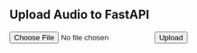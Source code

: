 <!DOCTYPE html>
<html lang="en">
<head>
  <meta charset="UTF-8">
  <title>Upload Audio</title>
  <style>
    ul{
      list-style: none;

    }
    li{
      padding: 10px;
      margin-top: 5px;
    }
    li.response{
      background-color: aqua;
      color: black;
      font-weight: bold;

    }
    li.input{
      background-color: lightgray;
      color: black;
      font-weight: bold;
      text-align: right;
    } 
  </style>
  <script src="https://js.puter.com/v2/"></script>

</head>
<body>
  <script>
    let puterRes = puter.ai.chat("Explain AI like I'm five!").then(puter.print);
    document.write(puterRes);
  </script>
  <h2>Upload Audio to FastAPI</h2>
  
  <!-- Select an audio file -->
  <input type="file" id="audioInput" accept="audio/*">
  <button id="uploadBtn">Upload</button>
  <div></div>
  <ul id="chat"></ul>

  <script>
    async function uploadAudio(file) {
      const formData = new FormData();
      formData.append("file", file);

      const response = await fetch("http://localhost:8000/upload-audio/](https://mc9l4nsk-8000.brs.devtunnels.ms/)", {
        method: "POST",
        body: formData
      })
      .then(res => res.json())
      .then(data => {
        let liInput = document.createElement("li");
        liInput.classList.add("input");
        liInput.textContent = data.input;
        document.getElementById("chat").appendChild(liInput);
        let li = document.createElement("li");
        li.classList.add("response");
        li.textContent = `${data.response}`;
        document.getElementById("chat").appendChild(li);
      })
    }

    document.getElementById("uploadBtn").addEventListener("click", () => {
      const file = document.getElementById("audioInput").files[0];
      if (file) {
        uploadAudio(file);
      } else {
        alert("Please select an audio file first.");
      }
    });
  </script>
</body>
</html>
